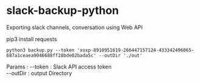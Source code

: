 # slack-backup-python
Exporting slack channels, conversation using Web API

pip3 install requests

```python3 backup.py --token 'xoxp-8910951619-266447157124-433342496065-687a1ceaea9046688ff28bde02bada5c' --outDir './out'```

Params :
    --token : Slack API access token<br/>
    --outDir : output Directory
